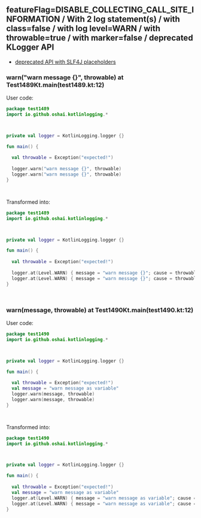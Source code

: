 ## featureFlag=DISABLE_COLLECTING_CALL_SITE_INFORMATION / With 2 log statement(s) / with class=false / with log level=WARN / with throwable=true / with marker=false / deprecated KLogger API

* [deprecated API with SLF4J placeholders](deprecated-slf4j-placeholders.md)

###  warn("warn message {}", throwable) at Test1489Kt.main(test1489.kt:12)

User code:
```kotlin
package test1489
import io.github.oshai.kotlinlogging.*



private val logger = KotlinLogging.logger {}

fun main() {
  
  val throwable = Exception("expected!")
  
  logger.warn("warn message {}", throwable)
  logger.warn("warn message {}", throwable)
}




```
  
Transformed into:
```kotlin
package test1489
import io.github.oshai.kotlinlogging.*



private val logger = KotlinLogging.logger {}

fun main() {
  
  val throwable = Exception("expected!")
  
  logger.at(Level.WARN) { message = "warn message {}"; cause = throwable; internalCompilerData = KLoggingEventBuilder.InternalCompilerData(messageTemplate = "\"warn message {}\"")
  logger.at(Level.WARN) { message = "warn message {}"; cause = throwable; internalCompilerData = KLoggingEventBuilder.InternalCompilerData(messageTemplate = "\"warn message {}\"")
}




```

###  warn(message, throwable) at Test1490Kt.main(test1490.kt:12)

User code:
```kotlin
package test1490
import io.github.oshai.kotlinlogging.*



private val logger = KotlinLogging.logger {}

fun main() {
  
  val throwable = Exception("expected!")
  val message = "warn message as variable"
  logger.warn(message, throwable)
  logger.warn(message, throwable)
}




```
  
Transformed into:
```kotlin
package test1490
import io.github.oshai.kotlinlogging.*



private val logger = KotlinLogging.logger {}

fun main() {
  
  val throwable = Exception("expected!")
  val message = "warn message as variable"
  logger.at(Level.WARN) { message = "warn message as variable"; cause = throwable; internalCompilerData = KLoggingEventBuilder.InternalCompilerData(messageTemplate = "message")
  logger.at(Level.WARN) { message = "warn message as variable"; cause = throwable; internalCompilerData = KLoggingEventBuilder.InternalCompilerData(messageTemplate = "message")
}




```
